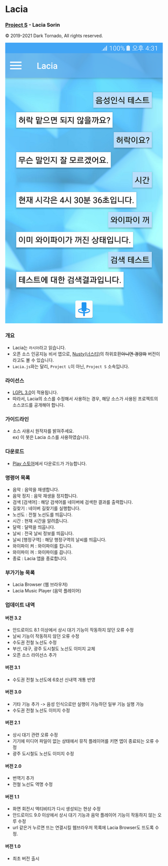 # Lacia

### [Project S](https://github.com/DarkTornado/ProjectS) - Lacia Sorin
© 2019-2021 Dark Tornado, All rights reserved.

<img src='https://raw.githubusercontent.com/DarkTornado/Lacia/master/LaciaImage.png'>

### 개요
 - Lacia는 `라시아`라고 읽습니다.
 - 오픈 소스 인공지능 비서 앱으로, [Nusty(너스티)](https://play.google.com/store/apps/details?id=com.darktornado.nusty)의 하위호환~~아니면 경량화~~ 버전이라고도 볼 수 있습니다.
 - `Lacia.js`와는 달리, `Project L`이 아닌, `Project S` 소속입니다.
 
### 라이선스
 - [LGPL 3.0](http://www.gnu.org/licenses/lgpl-3.0.html)이 적용됩니다.
 - 따라서, Lacia의 소스를 수정해서 사용하는 경우, 해당 소스가 사용된 프로젝트의 소스코드를 공개해야 합니다.
 
### 가이드라인
* 소스 사용시 원작자를 밝혀주세요.<br>
 ex) 이 봇은 Lacia 소스를 사용하였습니다.
 
### 다운로드
 - [Play 스토어](https://play.google.com/store/apps/details?id=com.darktornado.lacia)에서 다운로드가 가능합니다.
  
### 명령어 목록
 - 음악 : 음악을 재생합니다.
 - 음악 정지 : 음악 재생을 정지합니다.
 - 검색 [검색어] : 해당 검색어를 네이버에 검색한 결과를 출력합니다.
 - 길찾기 : 네이버 길찾기를 실행합니다.
 - 노선도 : 전철 노선도를 띄웁니다.
 - 시간 : 현재 시간을 알려줍니다.
 - 달력 : 달력을 띄웁니다.
 - 날씨 : 전국 날씨 정보를 띄웁니다.
 - 날씨 [행정구역] : 해당 행정구역의 날씨를 띄웁니다.
 - 와이파이 켜 : 와이파이를 킵니다.
 - 와이파이 꺼 : 와이파이를 끕니다.
 - 종료 : Lacia 앱을 종료합니다.
 
### 부가기능 목록
 - Lacia Browser (웹 브라우저)
 - Lacia Music Player (음악 플레이어)

### 업데이트 내역
 #### 버전 3.2
  - 안드로이드 8.1 이상에서 상시 대기 기능이 작동하지 않던 오류 수정
  - 날씨 기능이 작동하지 않던 오류 수정
  - 수도권 전철 노선도 수정
  - 부산, 대구, 광주 도시철도 노선도 이미지 교체
  - 오픈 소스 라이선스 추가
  
 #### 버전 3.1
  - 수도권 전철 노선도에 6호선 신내역 개통 반영
  
 #### 버전 3.0
  - 기타 기능 추가 -> 음성 인식으로만 실행이 가능하던 일부 기능 실행 가능
  - 수도권 전철 노선도 이미지 수정
 
 #### 버전 2.1
  - 상시 대기 관련 오류 수정
  - 기기에 미디어 파일이 없는 상태에서 뮤직 플레이어를 키면 앱이 종료되는 오류 수정
  - 광주 도시철도 노선도 이미지 수정
  
 #### 버전 2.0
  - 번역기 추가
  - 전철 노선도 역명 수정

 #### 버전 1.1
  - 화면 회전시 액티비티가 다시 생성되는 현상 수정
  - 안드로이드 9.0 이상에서 상시 대기 기능과 음악 플레이어 기능이 작동하지 않는 오루 수정
  - url 같은거 누르면 뜨는 연결시킬 웹브라우저 목록에 Lacia Browser도 뜨도록 수정.
  
 #### 버전 1.0
  - 최초 버전 출시
